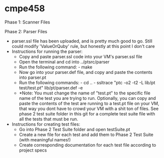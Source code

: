 # cmpe458

Phase 1: Scanner Files

Phase 2: Parser Files 
  - parser.ssl file has been uploaded, and is pretty much good to go. Still could modify 'ValueOrQuby' rule, but honestly at this point I don't care 
  - Instructions for running the parser:
    - Copy and paste parser.ssl code into your VM's parser.ssl file
    - Open the terminal and cd into ../ptsrc/parser
    - Run the following command:
          - make
    - Now go into your parser.def file, and copy and paste the contents into parser.pt
    - Run the following commands:
          - cd ..
          - ssltrace "ptc -o2 -t2 -L lib/pt test/test.pt" lib/pt/parser.def -e
    - *Note: You must change the name of "test.pt" to the specific file name of the test you are trying to run. Optionally, you can copy and paste the contents of the test are running to a test.pt file on your VM, that way you dont have to crowd your VM with a shit ton of files. See phase 2 test suite folder in this git for a complete test suite file with all the tests that must be run. 
  - Instructions for creating test files:
      - Go into Phase 2 Test Suite folder and open testSuite.pt
      - Create a new file for each test and add them to Phase 2 Test Suite (with meaningful names!)
      - Create corresponding documentation for each test file according to project specs
    
